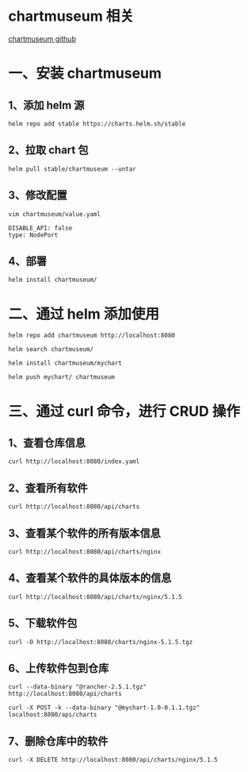 # chartmuseum 相关

[chartmuseum github](https://github.com/helm/chartmuseum)

# 一、安装 chartmuseum

## 1、添加 helm 源

```
helm repo add stable https://charts.helm.sh/stable
```

## 2、拉取 chart 包

```
helm pull stable/chartmuseum --untar
```

## 3、修改配置

```
vim chartmuseum/value.yaml

DISABLE_API: false
type: NodePort
```

## 4、部署

```
helm install chartmuseum/
```

# 二、通过 helm 添加使用

```
helm repo add chartmuseum http://localhost:8080
```

```
helm search chartmuseum/
```

```
helm install chartmuseum/mychart
```

```
helm push mychart/ chartmuseum
```

# 三、通过 curl 命令，进行 CRUD 操作

## 1、查看仓库信息

```
curl http://localhost:8080/index.yaml
```

## 2、查看所有软件

```
curl http://localhost:8080/api/charts
```

## 3、查看某个软件的所有版本信息

```
curl http://localhost:8080/api/charts/nginx
```

## 4、查看某个软件的具体版本的信息

```
curl http://localhost:8080/api/charts/nginx/5.1.5
```

## 5、下载软件包

```
curl -O http://localhost:8080/charts/nginx-5.1.5.tgz
```

## 6、上传软件包到仓库

```
curl --data-binary "@rancher-2.5.1.tgz" http://localhost:8080/api/charts

curl -X POST -k --data-binary "@mychart-1.0-0.1.1.tgz" localhost:8080/api/charts
```

## 7、删除仓库中的软件

```
curl -X DELETE http://localhost:8080/api/charts/nginx/5.1.5
```


